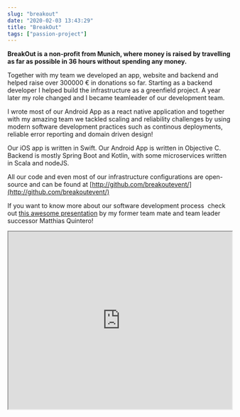 ```yaml
---
slug: "breakout"
date: "2020-02-03 13:43:29"
title: "BreakOut"
tags: ["passion-project"]
---
```


**BreakOut is a non-profit from Munich, where money is raised by travelling as far as possible in 36 hours without spending any money.**

Together with my team we developed an app, website and backend and helped raise over 300000 € in donations so far. Starting as a backend developer I helped build the infrastructure as a greenfield project. A year later my role changed and I became teamleader of our development team.

I wrote most of our Android App as a react native application and together with my amazing team we tackled scaling and reliability challenges by using modern software development practices such as continous deployments, reliable error reporting and domain driven design!

Our iOS app is written in Swift. Our Android App is written in Objective C. Backend is mostly Spring Boot and Kotlin, with some microservices written in Scala and nodeJS.

All our code and even most of our infrastructure configurations are open-source and can be found at [http://github.com/breakoutevent/](http://github.com/breakoutevent/)

If you want to know more about our software development process  check out [this awesome presentation](http://kotlin.quintero.io) by my former team mate and team leader successor Matthias Quintero!

<iframe src="https://kotlin.quintero.io" width="100%" height="400px"></iframe>
